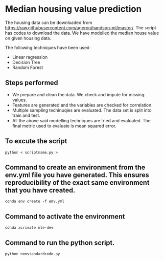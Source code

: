 # Median housing value prediction

The housing data can be downloaded from https://raw.githubusercontent.com/ageron/handson-ml/master/. The script has codes to download the data. We have modelled the median house value on given housing data. 

The following techniques have been used: 

 - Linear regression
 - Decision Tree
 - Random Forest

## Steps performed
 - We prepare and clean the data. We check and impute for missing values.
 - Features are generated and the variables are checked for correlation.
 - Multiple sampling techinuqies are evaluated. The data set is split into train and test.
 - All the above said modelling techniques are tried and evaluated. The final metric used to evaluate is mean squared error.

## To excute the script
``python < scriptname.py >``


## Command to create an environment from the env.yml file you have generated. This ensures reproducibility of the exact same environment that you have created.
``conda env create -f env.yml``

## Command to activate the environment
``conda acrivate mle-dev``

## Command to run the python script.
``python nonstandardcode.py``
